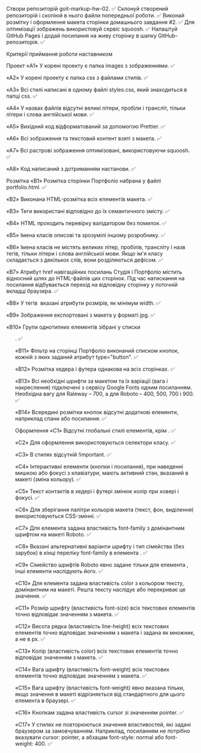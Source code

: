 Створи репозиторій goit-markup-hw-02. ✅
Склонуй створений репозиторій і скопіюй в нього файли попередньої роботи. ✅
Виконай розмітку і оформлення макета сторінки домашнього завдання #2. ✅
Для оптимізації зображень використовуй сервіс squoosh. ✅
Налаштуй GitHub Pages і додай посилання на живу сторінку в шапку GitHub-репозиторія. ✅

Критерії приймання роботи наставником

Проект
«A1» У корені проекту є папка images з зображеннями. ✅

«A2» У корені проекту є папка css з файлами стилів. ✅

«A3» Всі стилі написані в одному файлі styles.css, який знаходиться в папці css. ✅

«A4» У назвах файлів відсутні великі літери, пробіли і трансліт, тільки літери і слова англійської мови. ✅

«A5» Вихідний код відформатований за допомогою Prettier. ✅

«A6» Всі зображення та текстовий контент взяті з макета. ✅

«A7» Всі растрові зображення оптимізовані, використовуючи squoosh. ✅

«A8» Код написаний з дотриманням настанови. ✅

Розмітка
«B1» Розмітка сторінки Портфоліо набрана у файлі portfolio.html. ✅

«B2» Виконана HTML-розмітка всіх елементів макета. ✅

«B3» Теги використані відповідно до їх семантичного змісту. ✅

«B4» HTML проходить перевірку валідатором без помилок. ✅

«B5» Імена класів описові та зрозумілі іншому розробнику. ✅

«B6» Імена класів не містять великих літер, пробілів, трансліту і назв тегів, тільки літери і слова англійської мови. Якщо ім'я класу складається з декількох слів, вони розділяються дефісом. ✅

«B7» Атрибут href навігаційних посилань Студія і Портфоліо містить відносний шлях до HTML-файлів цих сторінок. Під час натискання на посилання відбувається перехід на відповідну сторінку у поточній вкладці браузера. ✅

«B8» У тегів <img> вказані атрибути розмірів, як мінімум width. ✅

«B9» Зображення експортовані з макета у форматі jpg. ✅

«B10» Групи однотипних елементів зібрані у списки <ul>. ✅

«B11» Фільтр на сторінці Портфоліо виконаний списком кнопок, кожній з яких заданий атрибут type="button". ✅

«B12» Розмітка хедера і футера однакова на всіх сторінках. ✅

«B13» Всі необхідні шрифти за макетом та їх варіації (вага і накреслення) підключені з сервісу Google Fonts одним посиланням. Необхідна вагу для Raleway – 700, а для Roboto – 400, 500, 700 і 900. ✅

«B14» Всередині розмітки кнопок відсутні додаткові елементи, наприклад спани або посилання. ✅

Оформлення
«C1» Відсутні глобальні стилі елементів, крім <body>. ✅

«C2» Для оформлення використовуються селектори класу. ✅

«C3» В стилях відсутній !important. ✅

«C4» Інтерактивні елементи (кнопки і посилання), при наведенні мишкою або фокусі з клавіатури, мають активний стан, вказаний в макеті (зміна кольору). ✅

«С5» Текст контактів в хедері і футері змінює колір при ховері і фокусі. ✅

«C6» Для зберігання палітри кольорів макета (текст, фон, виділення) використовуються CSS-змінні. ✅

«С7» Для елемента <body> задана властивість font-family з домінантним шрифтом на макеті Roboto. ✅

«С8» Вказані альтернативні варіанти шрифту і тип сімейства (без зарубок) в кінці переліку font-family в елемента <body>. ✅

«С9» Сімейство шрифтів Roboto явно задане тільки для елемента <body>, інші елементи наслідують його. ✅

«С10» Для елемента <body> задана властивість color з кольором тексту, домінантним на макеті. Решта тексту наслідує або перекриває це значення. ✅

«С11» Розмір шрифту (властивість font-size) всіх текстових елементів точно відповідає значенням з макета. ✅

«С12» Висота рядка (властивість line-height) всіх текстових елементів точно відповідає значенням з макета і задана як множник, а не в px. ✅

«С13» Колір (властивість color) всіх текстових елементів точно відповідає значенням з макета. ✅

«С14» Вага шрифту (властивість font-weight) всіх текстових елементів точно відповідає значенням з макета. ✅

«С15» Вага шрифту (властивість font-weight) явно вказана тільки, якщо значення в макеті відрізняється від стандартного для цього елемента в браузері. ✅

«С16» Кнопкам задана властивість cursor зі значенням pointer. ✅

«С17» У стилях не повторюються значення властивостей, які задані браузером за замовчуванням. Наприклад, посиланням не потрібно вказувати cursor: pointer, а абзацам font-style: normal або font-weight: 400. ✅
